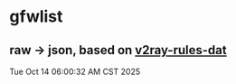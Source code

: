 # gfwlist
## raw -> json, based on [v2ray-rules-dat](https://github.com/Loyalsoldier/v2ray-rules-dat)
Tue Oct 14 06:00:32 AM CST 2025

